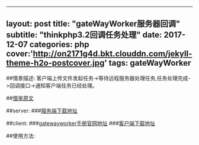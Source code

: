 -----
layout: post
title: "gateWayWorker服务器回调"
subtitle: "thinkphp3.2回调任务处理"
date: 2017-12-07
categories: php
cover:'http://on2171g4d.bkt.clouddn.com/jekyll-theme-h2o-postcover.jpg'
tags: gateWayWorker
-----

##情景描述:
客户端上传文件发起任务->等待远程服务器处理任务,任务处理完成->回调接口->通知客户端任务已经处理。

##[借鉴原文](http://www.ptbird.cn/gateway-worker-many-people-chat-online-group.html)

##server:
###[服务端下载地址](https://github.com/walkor/GatewayWorker)

##client:
###[gatewayworker手册官网地址](http://doc2.workerman.net/326102)
###[客户端下载地址](https://github.com/walkor/GatewayClient)





##使用方法:

